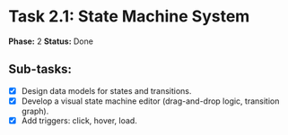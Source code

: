 # Task 2.1: State Machine System

**Phase:** 2
**Status:** Done

## Sub-tasks:

- [x] Design data models for states and transitions.
- [x] Develop a visual state machine editor (drag-and-drop logic, transition graph).
- [x] Add triggers: click, hover, load.
